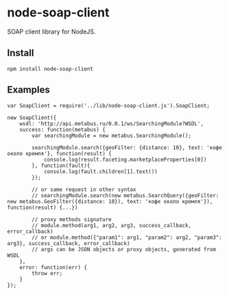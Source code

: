# node-soap-client

SOAP client library for NodeJS.

## Install
    npm install node-soap-client

## Examples

    var SoapClient = require('../lib/node-soap-client.js').SoapClient;

    new SoapClient({
        wsdl: 'http://api.metabus.ru/0.0.1/ws/SearchingModule?WSDL',
        success: function(metabus) {
            var searchingModule = new metabus.SearchingModule();

            searchingModule.search({geoFilter: {distance: 10}, text: 'кофе около кремля'}, function(result) {
                console.log(result.faceting.marketplaceProperties[0])
            }, function(fault){
                console.log(fault.children[1].text())
            });

            // or same request in other syntax
            // searchingModule.search(new metabus.SearchQuery({geoFilter: new metabus.GeoFilter({distance: 10}), text: 'кофе около кремля'}), function(result) {...})

            // proxy methods signature
            // module.method(arg1, arg2, arg3, success_callback, error_callback)
            // or module.method({"param1": arg1, "param2": arg2, "param3": arg3}, success_callback, error_callback)
            // args can be JSON objects or proxy objects, generated from WSDL
        },
        error: function(err) {
            throw err;
        }
    });
